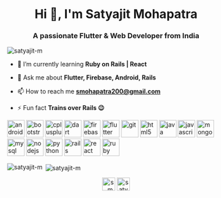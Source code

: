 <h1 align="center">Hi 👋, I'm Satyajit Mohapatra</h1>
<h3 align="center">A passionate Flutter & Web Developer from India</h3>

<p align="left"> <img src="https://komarev.com/ghpvc/?username=satyajit-m" alt="satyajit-m" /> </p>

- 🌱 I’m currently learning **Ruby on Rails | React**

- 💬 Ask me about **Flutter, Firebase, Android, Rails**

- 📫 How to reach me **smohapatra200@gmail.com**

- ⚡ Fun fact **Trains over Rails :wink:**

<p align="left"><img src="https://devicons.github.io/devicon/devicon.git/icons/android/android-original-wordmark.svg" alt="android" width="40" height="40"/> <img src="https://devicons.github.io/devicon/devicon.git/icons/bootstrap/bootstrap-plain.svg" alt="bootstrap" width="40" height="40"/> <img src="https://devicons.github.io/devicon/devicon.git/icons/cplusplus/cplusplus-original.svg" alt="cplusplus" width="40" height="40"/> <img src="https://www.vectorlogo.zone/logos/dartlang/dartlang-icon.svg" alt="dart" width="40" height="40"/> <img src="https://www.vectorlogo.zone/logos/firebase/firebase-icon.svg" alt="firebase" width="40" height="40"/> <img src="https://www.vectorlogo.zone/logos/flutterio/flutterio-icon.svg" alt="flutter" width="40" height="40"/> <img src="https://www.vectorlogo.zone/logos/git-scm/git-scm-icon.svg" alt="git" width="40" height="40"/> <img src="https://devicons.github.io/devicon/devicon.git/icons/html5/html5-original-wordmark.svg" alt="html5" width="40" height="40"/> <img src="https://devicons.github.io/devicon/devicon.git/icons/java/java-original-wordmark.svg" alt="java" width="40" height="40"/> <img src="https://devicons.github.io/devicon/devicon.git/icons/javascript/javascript-original.svg" alt="javascript" width="40" height="40"/> <img src="https://devicons.github.io/devicon/devicon.git/icons/mongodb/mongodb-original-wordmark.svg" alt="mongodb" width="40" height="40"/> <img src="https://devicons.github.io/devicon/devicon.git/icons/mysql/mysql-original-wordmark.svg" alt="mysql" width="40" height="40"/> <img src="https://devicons.github.io/devicon/devicon.git/icons/nodejs/nodejs-original-wordmark.svg" alt="nodejs" width="40" height="40"/> <img src="https://devicons.github.io/devicon/devicon.git/icons/python/python-original.svg" alt="python" width="40" height="40"/> <img src="https://devicons.github.io/devicon/devicon.git/icons/rails/rails-original-wordmark.svg" alt="rails" width="40" height="40"/> <img src="https://devicons.github.io/devicon/devicon.git/icons/react/react-original-wordmark.svg" alt="react" width="40" height="40"/> <img src="https://devicons.github.io/devicon/devicon.git/icons/ruby/ruby-original-wordmark.svg" alt="ruby" width="40" height="40"/></p><p><img align="left" src="https://github-readme-stats.vercel.app/api/top-langs/?username=satyajit-m&layout=compact&hide=html" alt="satyajit-m" /></p>

<p>&nbsp;<img align="center" src="https://github-readme-stats.vercel.app/api?username=satyajit-m&show_icons=true" alt="satyajit-m" /></p>

<p align="center">
<a href="https://twitter.com/s_mohapatra_" target="blank"><img align="center" src="https://cdn.jsdelivr.net/npm/simple-icons@3.0.1/icons/twitter.svg" alt="s_mohapatra_" height="30" width="30" /></a>
<a href="https://linkedin.com/in/satyajit-m" target="blank"><img align="center" src="https://cdn.jsdelivr.net/npm/simple-icons@3.0.1/icons/linkedin.svg" alt="satyajit-m" height="30" width="30" /></a>
</p>
